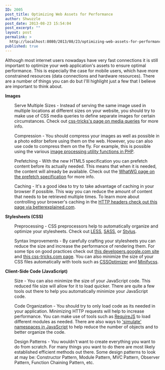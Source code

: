 ```yaml
---
ID: 2005
post_title: Optimizing Web Assets for Performance
author: Shwuzzle
post_date: 2013-08-23 15:54:04
post_excerpt: ""
layout: post
permalink: >
  http://localhost:8080/2013/08/23/optimizing-web-assets-for-performance/
published: true
---
```

Although most internet users nowadays have very fast connections it is still important to optimize your web application's assets to ensure optimal performance. This is especially the case for mobile users, which have more constrained resources (data connections and hardware resources). There are a number of things you can do but I'lll highlight just a few that I believe are important to think about.

<strong>Images</strong>
<p style="padding-left: 30px;">Serve Multiple Sizes - Instead of serving the same image used in multiple locations at different sizes on your website, you should try to make use of CSS media queries to define separate images for certain circumstances. Check out <a href="http://css-tricks.com/snippets/css/media-queries-for-standard-devices/">css-tricks's page on media queries</a> for more info.</p>
<p style="padding-left: 30px;">Compression - You should compress your images as well as possible in a photo editor before using them on the web. However, you can also use code to compress them on the fly. For example, this is possible using the various <a href="http://us3.php.net/manual/en/refs.utilspec.image.php">image processing utility functions in PHP</a>.</p>
<p style="padding-left: 30px;">Prefetching - With the new HTML5 specification you can prefetch content before its actually needed. This means that when it is needed, the content will already be available. Check out the <a href="http://www.whatwg.org/specs/web-apps/current-work/#link-type-prefetch">WhatWG page on the prefetch specification</a> for more info.</p>
<p style="padding-left: 30px;">Caching - It's a good idea to try to take advantage of caching in your browser if possible. This way you can reduce the amount of content that needs to be retrieved multiple times. To learn more about controlling your browser's caching in the <a href="http://betterexplained.com/articles/how-to-optimize-your-site-with-http-caching/">HTTP headers check out this page via betterexplained.com</a>.</p>
<strong>Stylesheets (CSS)</strong>
<p style="padding-left: 30px;">Preprocessing - CSS preprocessors help to automatically organize and optimize your stylesheets. Check out <a href="http://lesscss.org/">LESS</a>, <a href="http://sass-lang.com/">SASS</a>, or <a href="http://learnboost.github.com/stylus/">Stylus</a>.</p>
<p style="padding-left: 30px;">Syntax Improvements - By carefully crafting your stylesheets you can reduce the size and increase the performance of rendering them. For some tips on good practices check out <a href="https://developers.google.com/speed/docs/best-practices/rendering">this developers.google.com site</a> and <a href="http://css-tricks.com/efficiently-rendering-css/">this css-tricks.com page</a>. You can also minimize the size of your CSS files automatically with tools such as <a href="http://www.cssoptimiser.com/">CSSOptimizer</a> and <a href="http://www.minifycss.com/css-compressor/">Minifycss</a>.</p>
<strong>Client-Side Code (JavaScript)</strong>
<p style="padding-left: 30px;">Size - You can also minimize the size of your JavaScript code. This reduced file size will allow for it to load quicker. There are quite a few tools out there to help you automatically minimize your JavaScript code.</p>
<p style="padding-left: 30px;">Code Organization - You should try to only load code as its needed in your application. Minimizing HTTP requests will help to increase performance. You can make use of tools such as <a href="http://requirejs.org/">RequireJS</a> to load different modules as needed. There are also ways to <a href="http://elegantcode.com/2011/01/26/basic-javascript-part-8-namespaces/">'simulate' namespaces in JavaScript</a> to help reduce the number of objects and to better organize the code.</p>
<p style="padding-left: 30px;">Design Patterns - You wouldn't want to create everything you want to do from scratch. For many things you want to do there are most likely established efficient methods out there. Some design patterns to look at may be: Constructor Pattern, Module Pattern, MVC Pattern, Observer Pattern, Function Chaining Pattern, etc.</p>